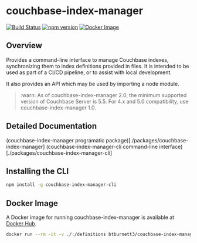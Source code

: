 # couchbase-index-manager

[![Build Status](https://travis-ci.org/brantburnett/couchbase-index-manager.svg?branch=master)](https://travis-ci.org/brantburnett/couchbase-index-manager) [![npm version](https://badge.fury.io/js/couchbase-index-manager.svg)](https://badge.fury.io/js/couchbase-index-manager) [![Docker Image](https://img.shields.io/docker/pulls/btburnett3/couchbase-index-manager)](https://microbadger.com/images/btburnett3/couchbase-index-manager "Docker Image")

## Overview

Provides a command-line interface to manage Couchbase indexes, synchronizing
them to index definitions provided in files. It is intended to be used as part
of a CI/CD pipeline, or to assist with local development.

It also provides an API which may be used by importing a node module.

> :warn: As of couchbase-index-manager 2.0, the minimum supported version of Couchbase Server is 5.5. For 4.x and 5.0 compatibility,
> use couchbase-index-manager 1.0.

## Detailed Documentation

(couchbase-index-manager programatic package)[./packages/couchbase-index-manager]
(couchbase-index-manager-cli command-line interface)[./packages/couchbase-index-manager-cli]

## Installing the CLI

```sh
npm install -g couchbase-index-manager-cli
```

## Docker Image

A Docker image for running couchbase-index-manager is available at [Docker Hub](https://hub.docker.com/r/btburnett3/couchbase-index-manager).

```sh
docker run --rm -it -v ./:/definitions btburnett3/couchbase-index-manager -c couchbase://cluster -u Administrator -p password sync beer-sample /definitions
```
